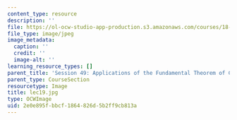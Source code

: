 ```yaml
---
content_type: resource
description: ''
file: https://ol-ocw-studio-app-production.s3.amazonaws.com/courses/18-01sc-single-variable-calculus-fall-2010/2e0e895fbbcf1864826d5b2ff9cb813a_lec19.jpg
file_type: image/jpeg
image_metadata:
  caption: ''
  credit: ''
  image-alt: ''
learning_resource_types: []
parent_title: 'Session 49: Applications of the Fundamental Theorem of Calculus'
parent_type: CourseSection
resourcetype: Image
title: lec19.jpg
type: OCWImage
uid: 2e0e895f-bbcf-1864-826d-5b2ff9cb813a
---
```

